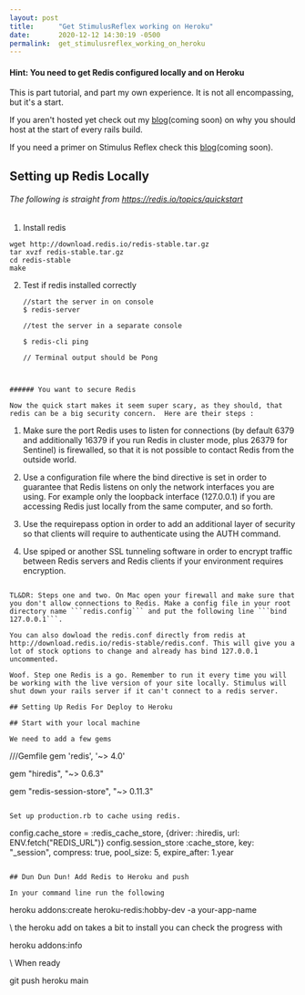 ```yaml
---
layout: post
title:      "Get StimulusReflex working on Heroku"
date:       2020-12-12 14:30:19 -0500
permalink:  get_stimulusreflex_working_on_heroku
---
```


#### Hint: You need to get Redis configured locally and on Heroku


This is part tutorial, and part my own experience. It is not all encompassing, but it's a start.

If you aren't hosted yet check out  my [blog](#)(coming soon) on why you should host at the start of every rails build.

If you need a primer on Stimulus Reflex check this [blog](#)(coming soon).


## Setting up Redis Locally
###### The following is straight from https://redis.io/topics/quickstart

1. Install redis
```
wget http://download.redis.io/redis-stable.tar.gz
tar xvzf redis-stable.tar.gz
cd redis-stable
make
```
2. Test if redis installed correctly 
    ```
   //start the server in on console
	$ redis-server

	//test the server in a separate console

	$ redis-cli ping

	// Terminal output should be Pong
  ```
		

###### You want to secure Redis

Now the quick start makes it seem super scary, as they should, that redis can be a big security concern.  Here are their steps : 
```
1. Make sure the port Redis uses to listen for connections (by default 6379 and additionally 16379 if you run Redis in cluster mode, plus 26379 for Sentinel) is firewalled, so that it is not possible to contact Redis from the outside world.

2. Use a configuration file where the bind directive is set in order to guarantee that Redis listens on only the network interfaces you are using. For example only the loopback interface (127.0.0.1) if you are accessing Redis just locally from the same computer, and so forth.

3. Use the requirepass option in order to add an additional layer of security so that clients will require to authenticate using the AUTH command.

4. Use spiped or another SSL tunneling software in order to encrypt traffic between Redis servers and Redis clients if your environment requires encryption.
```

TL&DR: Steps one and two. On Mac open your firewall and make sure that you don't allow connections to Redis. Make a config file in your root directory name ```redis.config``` and put the following line ```bind 127.0.0.1```. 

You can also dowload the redis.conf directly from redis at http://download.redis.io/redis-stable/redis.conf. This will give you a lot of stock options to change and already has bind 127.0.0.1 uncommented.

Woof. Step one Redis is a go. Remember to run it every time you will be working with the live version of your site locally. Stimulus will shut down your rails server if it can't connect to a redis server. 

## Setting Up Redis For Deploy to Heroku

## Start with your local machine

We need to add a few gems

```
///Gemfile
gem 'redis', '~> 4.0'

gem "hiredis", "~> 0.6.3"

gem "redis-session-store", "~> 0.11.3"

```

Set up production.rb to cache using redis.

```
config.cache_store = :redis_cache_store, {driver: :hiredis, url: ENV.fetch("REDIS_URL")}
   config.session_store :cache_store,
     key: "_session",
     compress: true,
     pool_size: 5,
     expire_after: 1.year
```

## Dun Dun Dun! Add Redis to Heroku and push

In your command line run the following

```
heroku addons:create heroku-redis:hobby-dev -a your-app-name

\\ the heroku add on takes a bit to install you can check the progress with

heroku addons:info

\\ When ready

git push heroku main

```






